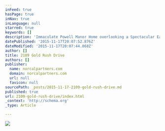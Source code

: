 ```yaml
---
inFeed: true
hasPage: true
inNav: true
inLanguage: null
starred: true
keywords: []
description: 'Immaculate Powell Manor Home overlooking a Spectacular East Facing LUSHLY LANDSCAPED backyard with a beautiful Water Fall and Spa. Located within WALKING DISTANCE of the Gold River Racquet Club and Town Center & TRAILS connecting to the AMERICAN RIVER PARKWAY. This SPACIOUS Gold River floor plan has beautiful wood floors thought the formal living areas and remodeled Gourmet Kitchen and Dining areas. The garage has a wall of cabinets and attic storage. Relaxing Retreat & Entertaining Paradise'
datePublished: '2015-11-17T20:07:52.876Z'
dateModified: '2015-11-17T20:07:44.868Z'
author: []
title: 2109 Gold Rush Drive
authors: []
publisher:
  name: norcalpartners.com
  domain: norcalpartners.com
  url: null
  favicon: null
sourcePath: _posts/2015-11-17-2109-gold-rush-drive.md
published: true
url: 2109-gold-rush-drive/index.html
_context: 'http://schema.org'
_type: Article

---
```

![](http://norcalpartners.com/wp-content/uploads/2015/06/2015-06-02_08-16-52_HDR-150x150.jpg)